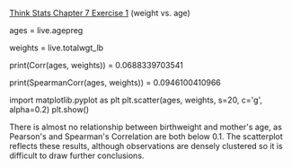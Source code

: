 [Think Stats Chapter 7 Exercise 1](http://greenteapress.com/thinkstats2/html/thinkstats2008.html#toc70) (weight vs. age)



ages = live.agepreg

weights = live.totalwgt_lb

print(Corr(ages, weights)) = 0.0688339703541

print(SpearmanCorr(ages, weights)) = 0.0946100410966

import matplotlib.pyplot as plt
plt.scatter(ages, weights, s=20, c='g', alpha=0.2)
plt.show()

There is almost no relationship between birthweight and mother's age, as Pearson's and Spearman's Correlation are both below 0.1. The scatterplot reflects these results, although observations are densely clustered so it is difficult to draw further conclusions.



